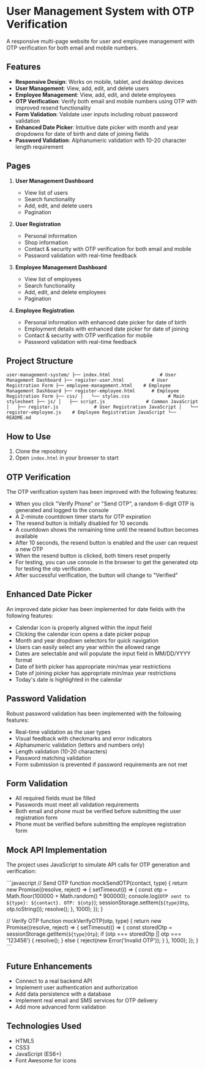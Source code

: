 # User Management System with OTP Verification

A responsive multi-page website for user and employee management with OTP verification for both email and mobile numbers.

## Features

- **Responsive Design**: Works on mobile, tablet, and desktop devices
- **User Management**: View, add, edit, and delete users
- **Employee Management**: View, add, edit, and delete employees
- **OTP Verification**: Verify both email and mobile numbers using OTP with improved resend functionality
- **Form Validation**: Validate user inputs including robust password validation
- **Enhanced Date Picker**: Intuitive date picker with month and year dropdowns for date of birth and date of joining fields
- **Password Validation**: Alphanumeric validation with 10-20 character length requirement

## Pages

1. **User Management Dashboard**
   - View list of users
   - Search functionality
   - Add, edit, and delete users
   - Pagination

2. **User Registration**
   - Personal information
   - Shop information
   - Contact & security with OTP verification for both email and mobile
   - Password validation with real-time feedback

3. **Employee Management Dashboard**
   - View list of employees
   - Search functionality
   - Add, edit, and delete employees
   - Pagination

4. **Employee Registration**
   - Personal information with enhanced date picker for date of birth
   - Employment details with enhanced date picker for date of joining
   - Contact & security with OTP verification for mobile
   - Password validation with real-time feedback

## Project Structure

`user-management-system/
├── index.html                  # User Management Dashboard
├── register-user.html          # User Registration Form
├── employee-management.html    # Employee Management Dashboard
├── register-employee.html      # Employee Registration Form
├── css/
│   └── styles.css              # Main stylesheet
├── js/
│   ├── script.js               # Common JavaScript
│   ├── register.js             # User Registration JavaScript
│   └── register-employee.js    # Employee Registration JavaScript
└── README.md `

## How to Use

1. Clone the repository
2. Open `index.html` in your browser to start

## OTP Verification

The OTP verification system has been improved with the following features:

- When you click "Verify Phone" or "Send OTP", a random 6-digit OTP is generated and logged to the console
- A 2-minute countdown timer starts for OTP expiration
- The resend button is initially disabled for 10 seconds
- A countdown shows the remaining time until the resend button becomes available
- After 10 seconds, the resend button is enabled and the user can request a new OTP
- When the resend button is clicked, both timers reset properly
- For testing, you can use console in the browser to get the generated otp for testing the otp verification.
- After successful verification, the button will change to "Verified"

## Enhanced Date Picker

An improved date picker has been implemented for date fields with the following features:

- Calendar icon is properly aligned within the input field
- Clicking the calendar icon opens a date picker popup
- Month and year dropdown selectors for quick navigation
- Users can easily select any year within the allowed range
- Dates are selectable and will populate the input field in MM/DD/YYYY format
- Date of birth picker has appropriate min/max year restrictions
- Date of joining picker has appropriate min/max year restrictions
- Today's date is highlighted in the calendar

## Password Validation

Robust password validation has been implemented with the following features:

- Real-time validation as the user types
- Visual feedback with checkmarks and error indicators
- Alphanumeric validation (letters and numbers only)
- Length validation (10-20 characters)
- Password matching validation
- Form submission is prevented if password requirements are not met

## Form Validation

- All required fields must be filled
- Passwords must meet all validation requirements
- Both email and phone must be verified before submitting the user registration form
- Phone must be verified before submitting the employee registration form

## Mock API Implementation

The project uses JavaScript to simulate API calls for OTP generation and verification:

\`\`\`javascript
// Send OTP
function mockSendOTP(contact, type) {
  return new Promise((resolve, reject) => {
    setTimeout(() => {
      const otp = Math.floor(100000 + Math.random() * 900000);
      console.log(`OTP sent to ${type}: ${contact}. OTP: ${otp}`);
      sessionStorage.setItem(`${type}Otp`, otp.toString());
      resolve();
    }, 1000);
  });
}

// Verify OTP
function mockVerifyOTP(otp, type) {
  return new Promise((resolve, reject) => {
    setTimeout(() => {
      const storedOtp = sessionStorage.getItem(`${type}Otp`);
      if (otp === storedOtp || otp === '123456') {
        resolve();
      } else {
        reject(new Error('Invalid OTP'));
      }
    }, 1000);
  });
}
\`\`\`

## Future Enhancements

- Connect to a real backend API
- Implement user authentication and authorization
- Add data persistence with a database
- Implement real email and SMS services for OTP delivery
- Add more advanced form validation

## Technologies Used

- HTML5
- CSS3
- JavaScript (ES6+)
- Font Awesome for icons

